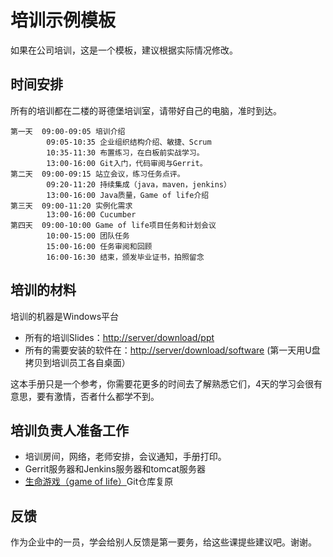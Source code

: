 # 培训示例模板 #
如果在公司培训，这是一个模板，建议根据实际情况修改。

## 时间安排 ##
所有的培训都在二楼的哥德堡培训室，请带好自己的电脑，准时到达。

    第一天  09:00-09:05 培训介绍
            09:05-10:35 企业组织结构介绍、敏捷、Scrum
            10:35-11:30 布置练习，在白板前实战学习。
            13:00-16:00 Git入门，代码审阅与Gerrit。
    第二天  09:00-09:15 站立会议，练习任务点评。
            09:20-11:20 持续集成（java，maven，jenkins）
            13:00-16:00 Java质量，Game of life介绍
    第三天  09:00-11:20 实例化需求
            13:00-16:00 Cucumber
    第四天  09:00-10:00 Game of life项目任务和计划会议
            10:00-15:00 团队任务
            15:00-16:00 任务审阅和回顾
            16:00-16:30 结束，颁发毕业证书，拍照留念 

## 培训的材料 ##
培训的机器是Windows平台

 * 所有的培训Slides：<http://server/download/ppt>
 * 所有的需要安装的软件在：<http://server/download/software> (第一天用U盘拷贝到培训员工各自桌面）

这本手册只是一个参考，你需要花更多的时间去了解熟悉它们，4天的学习会很有意思，要有激情，否者什么都学不到。

## 培训负责人准备工作 ##

  * 培训房间，网络，老师安排，会议通知，手册打印。
  * Gerrit服务器和Jenkins服务器和tomcat服务器
  * [生命游戏（game of life）](https://github.com/wakaleo/game-of-life)Git仓库复原
  
## 反馈 ##
作为企业中的一员，学会给别人反馈是第一要务，给这些课提些建议吧。谢谢。


